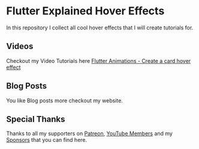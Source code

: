 # Flutter Explained Hover Effects

In this repository I collect all cool hover effects that I will create tutorials for.

## Videos

Checkout my Video Tutorials here
[Flutter Animations - Create a card hover effect](https://youtu.be/R7zIj84X4Bk)

## Blog Posts

You like Blog posts more checkout my website.

## Special Thanks

Thanks to all my supporters on [Patreon](https://patreon.com/dev_cafe), [YouTube Members](https://www.youtube.com/channel/UCgUnLn1FpuHHmO66vn4o1NA/join) and my [Sponsors](https://flutter-explained.dev/sponsors) that you can find here.
